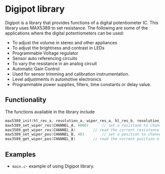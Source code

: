 # Digipot library
Digipot is a library that provides functions of a digital potentiometer IC.
This library uses MAX5389 to set resistance.
The following are some of the applications where the digital potentiometers can be used:
 - To adjust the volume in stereo and other appliances
 - To adjust the brightness and contrast in LEDs
 - Programmable Voltage regulator
 - Sensor auto referencing circuits
 - To vary the resistance in an analog circuit
 - Automatic Gain Control
 - Used for sensor trimming and calibration instrumentation.
 - Level adjustments in automotive electronics
 - Programmable power supplies, filters, time constants or delay value.
## Functionality
The functions available in the library include
```c
max5389_init(hl_res_a, resolution_a, wiper_res_a, hl_res_b, resolution_b, wiper_res_b)	// init max5389 module.
max5389_set_wiper_res(CHANNEL_A, 4000)		// set a resistane to channel A.
max3589_get_wiper_res(CHANNEL_A)		// read the current resistance of channel A.
max5389_set_wiper_pos(CHANNEL_B, 40)		// set a position to channel B
max3589_get_wiper_pos(CHANNEL_B)		// read the current position of channel B.
```
## Examples
- `main.c`- example of using Digipot library.  
